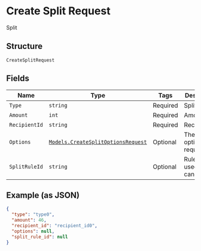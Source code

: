 
# Create Split Request

Split

## Structure

`CreateSplitRequest`

## Fields

| Name | Type | Tags | Description |
|  --- | --- | --- | --- |
| `Type` | `string` | Required | Split type |
| `Amount` | `int` | Required | Amount |
| `RecipientId` | `string` | Required | Recipient id |
| `Options` | [`Models.CreateSplitOptionsRequest`](../../doc/models/create-split-options-request.md) | Optional | The split options request |
| `SplitRuleId` | `string` | Optional | Rule code used in cancellation. |

## Example (as JSON)

```json
{
  "type": "type0",
  "amount": 46,
  "recipient_id": "recipient_id0",
  "options": null,
  "split_rule_id": null
}
```

